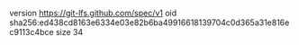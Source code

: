version https://git-lfs.github.com/spec/v1
oid sha256:ed438cd8163e6334e03e82b6ba49916618139704c0d365a31e816ec9113c4bce
size 34

